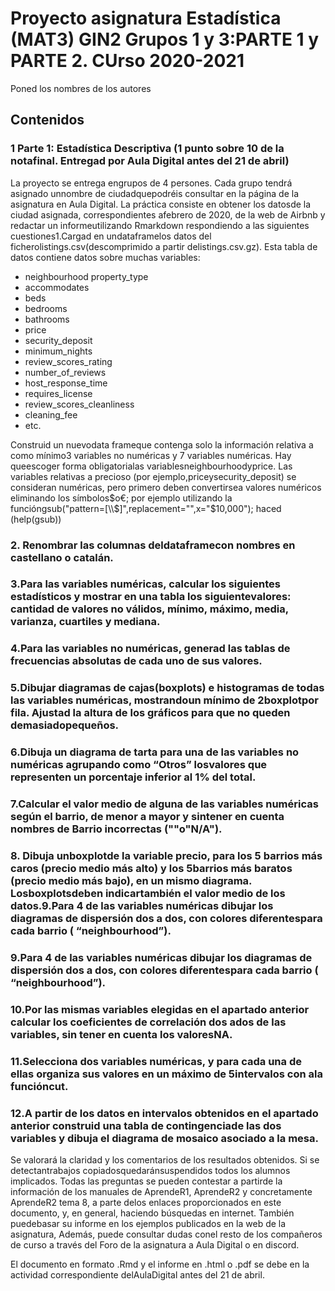 # Proyecto asignatura Estadística (MAT3) GIN2 Grupos 1 y 3:PARTE 1 y PARTE 2. CUrso 2020-2021

Poned los nombres de los autores

## Contenidos


### 1  Parte 1: Estadística Descriptiva (1 punto sobre 10 de la notafinal. Entregad por Aula Digital antes del 21 de abril)

La proyecto se entrega engrupos de 4 persones. Cada grupo tendrá asignado unnombre de ciudadquepodréis consultar en la página de la asignatura en Aula Digital. La práctica consiste en obtener los datosde la ciudad asignada, correspondientes afebrero de 2020, de la web de Airbnb y redactar un informeutilizando Rmarkdown respondiendo a las siguientes cuestiones1.Cargad en undataframelos datos del ficherolistings.csv(descomprimido a partir delistings.csv.gz). Esta tabla de datos contiene datos sobre muchas variables:

* neighbourhood property_type
* accommodates
* beds
* bedrooms
* bathrooms
* price
* security_deposit
* minimum_nights
* review_scores_rating
* number_of_reviews
* host_response_time
* requires_license
* review_scores_cleanliness
* cleaning_fee
* etc.

Construid un nuevodata frameque contenga solo la información relativa a como mínimo3 variables no numéricas y 7 variables numéricas.  Hay queescoger forma obligatorialas variablesneighbourhoodyprice.  Las variables relativas a precioso (por ejemplo,priceysecurity_deposit)  se  consideran  numéricas,  pero  primero  deben  convertirsea valores numéricos eliminando los símbolos$o€;  por ejemplo utilizando la funcióngsub("pattern=[\\$]",replacement="",x="$10,000"); haced (help(gsub))

### 2. Renombrar las columnas deldataframecon nombres en castellano o catalán.

### 3.Para las variables numéricas, calcular los siguientes estadísticos y mostrar en una tabla los siguientevalores: cantidad de valores no válidos, mínimo, máximo, media, varianza, cuartiles y mediana.

### 4.Para las variables no numéricas, generad las tablas de frecuencias absolutas de cada uno de sus valores.

### 5.Dibujar diagramas de cajas(boxplots) e histogramas de todas las variables numéricas, mostrandoun mínimo de 2boxplotpor fila. Ajustad la altura de los gráficos para que no queden demasiadopequeños.

### 6.Dibuja un diagrama de tarta para una de las variables no numéricas agrupando como “Otros” losvalores que representen un porcentaje inferior al 1% del total.

### 7.Calcular el valor medio de alguna de las variables numéricas según el barrio, de menor a mayor y sintener en cuenta nombres de Barrio incorrectas (""o"N/A").

### 8. Dibuja unboxplotde la variable precio, para los 5 barrios más caros (precio medio más alto) y los 5barrios más baratos (precio medio más bajo), en un mismo diagrama. Losboxplotsdeben indicartambién el valor medio de los datos.9.Para 4 de las variables numéricas dibujar los diagramas de dispersión dos a dos, con colores diferentespara cada barrio ( “neighbourhood”).

### 9.Para 4 de las variables numéricas dibujar los diagramas de dispersión dos a dos, con colores diferentespara cada barrio ( “neighbourhood”).

### 10.Por las mismas variables elegidas en el apartado anterior calcular los coeficientes de correlación dos ados de las variables, sin tener en cuenta los valoresNA.

### 11.Selecciona dos variables numéricas, y para cada una de ellas organiza sus valores en un máximo de 5intervalos con ala funcióncut.

### 12.A partir de los datos en intervalos obtenidos en el apartado anterior construid una tabla de contingenciade las dos variables y dibuja el diagrama de mosaico asociado a la mesa.



Se valorará la claridad y los comentarios de los resultados obtenidos. Si se detectantrabajos copiadosquedaránsuspendidos todos los alumnos implicados. Todas las preguntas se pueden contestar a partirde la información de los manuales de AprendeR1, AprendeR2 y concretamente AprendeR2 tema 8, a parte delos enlaces proporcionados en este documento, y, en general, haciendo búsquedas en internet. También puedebasar su informe en los ejemplos publicados en la web de la asignatura, Además, puede consultar dudas conel resto de los compañeros de curso a través del Foro de la asignatura a Aula Digital o en discord.

El documento en formato .Rmd y el informe en .html o .pdf se debe en la actividad correspondiente delAulaDigital antes del 21 de abril.


